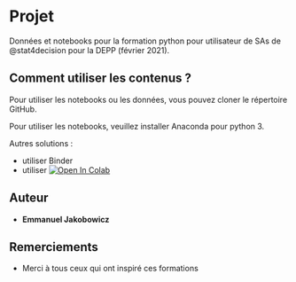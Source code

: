 # Projet

Données et notebooks pour la formation python pour utilisateur de SAs de @stat4decision pour la DEPP (février 2021).

## Comment utiliser les contenus ?

Pour utiliser les notebooks ou les données, vous pouvez cloner le répertoire GitHub.

Pour utiliser les notebooks, veuillez installer Anaconda pour python 3.

Autres solutions :

- utiliser Binder
- utiliser [![Open In Colab](https://colab.research.google.com/assets/colab-badge.svg)](https://colab.research.google.com/github/stat4decision/python-sas-depp-juin21)


## Auteur

* **Emmanuel Jakobowicz**

## Remerciements

* Merci à tous ceux qui ont inspiré ces formations
